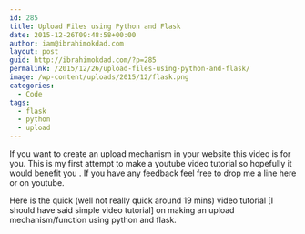 ```yaml
---
id: 285
title: Upload Files using Python and Flask
date: 2015-12-26T09:48:58+00:00
author: iam@ibrahimokdad.com
layout: post
guid: http://ibrahimokdad.com/?p=285
permalink: /2015/12/26/upload-files-using-python-and-flask/
image: /wp-content/uploads/2015/12/flask.png
categories:
  - Code
tags:
  - flask
  - python
  - upload
---
```

If you want to create an upload mechanism in your website this video is for you. This is my first attempt to make a youtube video tutorial so hopefully it would benefit you . If you have any feedback feel free to drop me a line here or on youtube.

Here is the quick (well not really quick around 19 mins) video tutorial [I should have said simple video tutorial] on making an upload mechanism/function using python and flask.